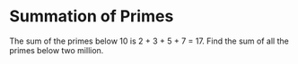 # Summation of Primes
The sum of the primes below 10 is 2 + 3 + 5 + 7 = 17.
Find the sum of all the primes below two million.
